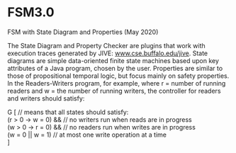 # FSM3.0
FSM with State Diagram and Properties (May 2020)

The State Diagram and Property Checker are plugins that work with execution traces generated by JIVE: www.cse.buffalo.edu/jive.
State diagrams are simple data-oriented finite state machines based upon key attributes of a Java program,
chosen by the user. Properties are similar to those of propositional temporal logic, but focus mainly on
safety properties.  In the Readers-Writers program, for example, where r = number of running readers and w =
the number of running writers,  the controller for readers and writers should satisfy:

G [				 // means that all states should satisfy: <br/> 
    (r > 0 -> w = 0) &&           // no writers run when reads are in progress    <br/>
    (w > 0  -> r = 0) &&         // no readers run when writes are in progress   <br/>
    (w = 0 || w = 1)             // at most one write operation at a time        <br/>
  ]  
